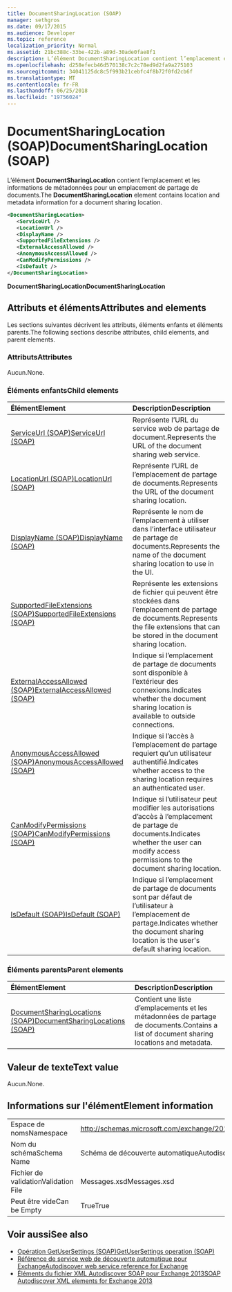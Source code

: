 ```yaml
---
title: DocumentSharingLocation (SOAP)
manager: sethgros
ms.date: 09/17/2015
ms.audience: Developer
ms.topic: reference
localization_priority: Normal
ms.assetid: 21bc388c-33be-422b-a89d-30ade0fae8f1
description: L’élément DocumentSharingLocation contient l’emplacement et les informations de métadonnées pour un emplacement de partage de documents.
ms.openlocfilehash: d258efecb46d570138c7c2c78ed9d2fa9a275103
ms.sourcegitcommit: 34041125dc8c5f993b21cebfc4f8b72f0fd2cb6f
ms.translationtype: MT
ms.contentlocale: fr-FR
ms.lasthandoff: 06/25/2018
ms.locfileid: "19756024"
---
```

# <a name="documentsharinglocation-soap"></a><span data-ttu-id="ac82f-103">DocumentSharingLocation (SOAP)</span><span class="sxs-lookup"><span data-stu-id="ac82f-103">DocumentSharingLocation (SOAP)</span></span>

<span data-ttu-id="ac82f-104">L’élément **DocumentSharingLocation** contient l’emplacement et les informations de métadonnées pour un emplacement de partage de documents.</span><span class="sxs-lookup"><span data-stu-id="ac82f-104">The **DocumentSharingLocation** element contains location and metadata information for a document sharing location.</span></span> 
  
```XML
<DocumentSharingLocation>
   <ServiceUrl />
   <LocationUrl />
   <DisplayName />
   <SupportedFileExtensions />
   <ExternalAccessAllowed />
   <AnonymousAccessAllowed />
   <CanModifyPermissions />
   <IsDefault />
</DocumentSharingLocation>
```

 <span data-ttu-id="ac82f-105">**DocumentSharingLocation**</span><span class="sxs-lookup"><span data-stu-id="ac82f-105">**DocumentSharingLocation**</span></span>
## <a name="attributes-and-elements"></a><span data-ttu-id="ac82f-106">Attributs et éléments</span><span class="sxs-lookup"><span data-stu-id="ac82f-106">Attributes and elements</span></span>

<span data-ttu-id="ac82f-107">Les sections suivantes décrivent les attributs, éléments enfants et éléments parents.</span><span class="sxs-lookup"><span data-stu-id="ac82f-107">The following sections describe attributes, child elements, and parent elements.</span></span>
  
### <a name="attributes"></a><span data-ttu-id="ac82f-108">Attributs</span><span class="sxs-lookup"><span data-stu-id="ac82f-108">Attributes</span></span>

<span data-ttu-id="ac82f-109">Aucun.</span><span class="sxs-lookup"><span data-stu-id="ac82f-109">None.</span></span>
  
### <a name="child-elements"></a><span data-ttu-id="ac82f-110">Éléments enfants</span><span class="sxs-lookup"><span data-stu-id="ac82f-110">Child elements</span></span>

|<span data-ttu-id="ac82f-111">**Élément**</span><span class="sxs-lookup"><span data-stu-id="ac82f-111">**Element**</span></span>|<span data-ttu-id="ac82f-112">**Description**</span><span class="sxs-lookup"><span data-stu-id="ac82f-112">**Description**</span></span>|
|:-----|:-----|
|[<span data-ttu-id="ac82f-113">ServiceUrl (SOAP)</span><span class="sxs-lookup"><span data-stu-id="ac82f-113">ServiceUrl (SOAP)</span></span>](serviceurl-soap.md) <br/> |<span data-ttu-id="ac82f-114">Représente l’URL du service web de partage de document.</span><span class="sxs-lookup"><span data-stu-id="ac82f-114">Represents the URL of the document sharing web service.</span></span>  <br/> |
|[<span data-ttu-id="ac82f-115">LocationUrl (SOAP)</span><span class="sxs-lookup"><span data-stu-id="ac82f-115">LocationUrl (SOAP)</span></span>](locationurl-soap.md) <br/> |<span data-ttu-id="ac82f-116">Représente l’URL de l’emplacement de partage de documents.</span><span class="sxs-lookup"><span data-stu-id="ac82f-116">Represents the URL of the document sharing location.</span></span>  <br/> |
|[<span data-ttu-id="ac82f-117">DisplayName (SOAP)</span><span class="sxs-lookup"><span data-stu-id="ac82f-117">DisplayName (SOAP)</span></span>](displayname-soap.md) <br/> |<span data-ttu-id="ac82f-118">Représente le nom de l’emplacement à utiliser dans l’interface utilisateur de partage de documents.</span><span class="sxs-lookup"><span data-stu-id="ac82f-118">Represents the name of the document sharing location to use in the UI.</span></span>  <br/> |
|[<span data-ttu-id="ac82f-119">SupportedFileExtensions (SOAP)</span><span class="sxs-lookup"><span data-stu-id="ac82f-119">SupportedFileExtensions (SOAP)</span></span>](supportedfileextensions-soap.md) <br/> |<span data-ttu-id="ac82f-120">Représente les extensions de fichier qui peuvent être stockées dans l’emplacement de partage de documents.</span><span class="sxs-lookup"><span data-stu-id="ac82f-120">Represents the file extensions that can be stored in the document sharing location.</span></span>  <br/> |
|[<span data-ttu-id="ac82f-121">ExternalAccessAllowed (SOAP)</span><span class="sxs-lookup"><span data-stu-id="ac82f-121">ExternalAccessAllowed (SOAP)</span></span>](externalaccessallowed-soap.md) <br/> |<span data-ttu-id="ac82f-122">Indique si l’emplacement de partage de documents sont disponible à l’extérieur des connexions.</span><span class="sxs-lookup"><span data-stu-id="ac82f-122">Indicates whether the document sharing location is available to outside connections.</span></span>  <br/> |
|[<span data-ttu-id="ac82f-123">AnonymousAccessAllowed (SOAP)</span><span class="sxs-lookup"><span data-stu-id="ac82f-123">AnonymousAccessAllowed (SOAP)</span></span>](anonymousaccessallowed-soap.md) <br/> |<span data-ttu-id="ac82f-124">Indique si l’accès à l’emplacement de partage requiert qu’un utilisateur authentifié.</span><span class="sxs-lookup"><span data-stu-id="ac82f-124">Indicates whether access to the sharing location requires an authenticated user.</span></span>  <br/> |
|[<span data-ttu-id="ac82f-125">CanModifyPermissions (SOAP)</span><span class="sxs-lookup"><span data-stu-id="ac82f-125">CanModifyPermissions (SOAP)</span></span>](canmodifypermissions-soap.md) <br/> |<span data-ttu-id="ac82f-126">Indique si l’utilisateur peut modifier les autorisations d’accès à l’emplacement de partage de documents.</span><span class="sxs-lookup"><span data-stu-id="ac82f-126">Indicates whether the user can modify access permissions to the document sharing location.</span></span>  <br/> |
|[<span data-ttu-id="ac82f-127">IsDefault (SOAP)</span><span class="sxs-lookup"><span data-stu-id="ac82f-127">IsDefault (SOAP)</span></span>](isdefault-soap.md) <br/> |<span data-ttu-id="ac82f-128">Indique si l’emplacement de partage de documents sont par défaut de l’utilisateur à l’emplacement de partage.</span><span class="sxs-lookup"><span data-stu-id="ac82f-128">Indicates whether the document sharing location is the user's default sharing location.</span></span>  <br/> |
   
### <a name="parent-elements"></a><span data-ttu-id="ac82f-129">Éléments parents</span><span class="sxs-lookup"><span data-stu-id="ac82f-129">Parent elements</span></span>

|<span data-ttu-id="ac82f-130">**Élément**</span><span class="sxs-lookup"><span data-stu-id="ac82f-130">**Element**</span></span>|<span data-ttu-id="ac82f-131">**Description**</span><span class="sxs-lookup"><span data-stu-id="ac82f-131">**Description**</span></span>|
|:-----|:-----|
|[<span data-ttu-id="ac82f-132">DocumentSharingLocations (SOAP)</span><span class="sxs-lookup"><span data-stu-id="ac82f-132">DocumentSharingLocations (SOAP)</span></span>](documentsharinglocations-soap.md) <br/> |<span data-ttu-id="ac82f-133">Contient une liste d’emplacements et les métadonnées de partage de documents.</span><span class="sxs-lookup"><span data-stu-id="ac82f-133">Contains a list of document sharing locations and metadata.</span></span>  <br/> |
   
## <a name="text-value"></a><span data-ttu-id="ac82f-134">Valeur de texte</span><span class="sxs-lookup"><span data-stu-id="ac82f-134">Text value</span></span>

<span data-ttu-id="ac82f-135">Aucun.</span><span class="sxs-lookup"><span data-stu-id="ac82f-135">None.</span></span>
  
## <a name="element-information"></a><span data-ttu-id="ac82f-136">Informations sur l'élément</span><span class="sxs-lookup"><span data-stu-id="ac82f-136">Element information</span></span>

|||
|:-----|:-----|
|<span data-ttu-id="ac82f-137">Espace de noms</span><span class="sxs-lookup"><span data-stu-id="ac82f-137">Namespace</span></span>  <br/> |http://schemas.microsoft.com/exchange/2010/Autodiscover  <br/> |
|<span data-ttu-id="ac82f-138">Nom du schéma</span><span class="sxs-lookup"><span data-stu-id="ac82f-138">Schema Name</span></span>  <br/> |<span data-ttu-id="ac82f-139">Schéma de découverte automatique</span><span class="sxs-lookup"><span data-stu-id="ac82f-139">Autodiscover schema</span></span>  <br/> |
|<span data-ttu-id="ac82f-140">Fichier de validation</span><span class="sxs-lookup"><span data-stu-id="ac82f-140">Validation File</span></span>  <br/> |<span data-ttu-id="ac82f-141">Messages.xsd</span><span class="sxs-lookup"><span data-stu-id="ac82f-141">Messages.xsd</span></span>  <br/> |
|<span data-ttu-id="ac82f-142">Peut être vide</span><span class="sxs-lookup"><span data-stu-id="ac82f-142">Can be Empty</span></span>  <br/> |<span data-ttu-id="ac82f-143">True</span><span class="sxs-lookup"><span data-stu-id="ac82f-143">True</span></span>  <br/> |
   
## <a name="see-also"></a><span data-ttu-id="ac82f-144">Voir aussi</span><span class="sxs-lookup"><span data-stu-id="ac82f-144">See also</span></span>

- [<span data-ttu-id="ac82f-145">Opération GetUserSettings (SOAP)</span><span class="sxs-lookup"><span data-stu-id="ac82f-145">GetUserSettings operation (SOAP)</span></span>](getusersettings-operation-soap.md)
- [<span data-ttu-id="ac82f-146">Référence de service web de découverte automatique pour Exchange</span><span class="sxs-lookup"><span data-stu-id="ac82f-146">Autodiscover web service reference for Exchange</span></span>](autodiscover-web-service-reference-for-exchange.md)
- [<span data-ttu-id="ac82f-147">Éléments du fichier XML Autodiscover SOAP pour Exchange 2013</span><span class="sxs-lookup"><span data-stu-id="ac82f-147">SOAP Autodiscover XML elements for Exchange 2013</span></span>](soap-autodiscover-xml-elements-for-exchange-2013.md)


